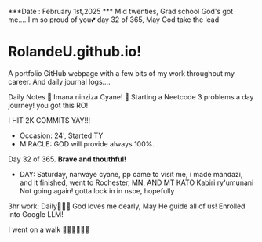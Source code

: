 ***Date : February 1st,2025 *** Mid twenties, Grad school God's got me.....I'm so proud of you💕 day 32 of 365, May God take the lead
# RolandeU.github.io!

A portfolio GitHub webpage with a few bits of my work throughout my career. And daily journal logs....


Daily Notes
💚 Imana ninziza Cyane! 
💚 Starting a Neetcode 3 problems a day journey! you got this RO!

I HIT 2K COMMITS YAY!!!

- Occasion: 24', Started TY 
- MIRACLE: GOD will provide always 100%.

Day 32 of 365. **Brave and thouthful!** 
- DAY: Saturday, narwaye cyane, pp came to visit me, i made mandazi, and it finished, went to Rochester, MN, AND MT KATO
Kabiri ry'umunani Not going again!
gotta lock in in nsbe, hopefully 

3hr work: Daily💚💚💚
God loves me dearly, May He guide all of  us!
Enrolled into Google LLM! 

I went on a walk 💚💚💚💚💚💚
